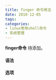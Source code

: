 ```yaml
---
title: finger 命令用法
date: 2018-12-05
tags:
categories: 
- linux常用shell命令
- 系统管理
---
```

**finger命令** 待添加。
<!-- more --> 
#### **语法**


#### **选项**
